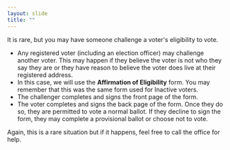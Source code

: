 ```yaml
---
layout: slide
title: ""
---
```


It is rare, but you may have someone challenge a voter's eligibility to vote.

-   Any registered voter (including an election officer) may challenge another voter. This may happen if they believe the voter is not who they say they are or they have reason to believe the voter does live at their registered address.
-   In this case, we will use the **Affirmation of Eligibility** form. You may remember that this was the same form used for Inactive voters.
-   The challenger completes and signs the front page of the form.
-   The voter completes and signs the back page of the form. Once they do so, they are permitted to vote a normal ballot. If they decline to sign the form, they may complete a provisional ballot or choose not to vote.

Again, this is a rare situation but if it happens, feel free to call the office for help.